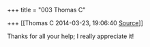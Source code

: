 +++
title = "003 Thomas C"

+++
[[Thomas C	2014-03-23, 19:06:40 [Source](https://groups.google.com/g/samskrita/c/d0bYYDt_adg)]]



Thanks for all your help; I really appreciate it!

